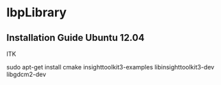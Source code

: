 lbpLibrary
==========


Installation Guide Ubuntu 12.04 
-------------------------------

ITK

sudo apt-get install cmake insighttoolkit3-examples libinsighttoolkit3-dev libgdcm2-dev

